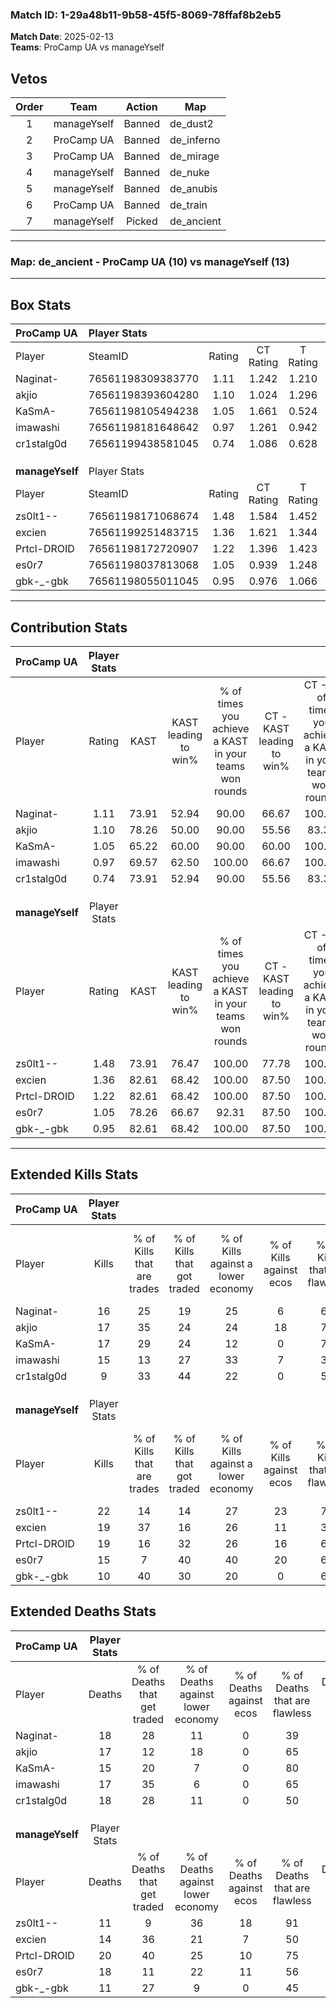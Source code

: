 ### Match ID: 1-29a48b11-9b58-45f5-8069-78ffaf8b2eb5  
**Match Date**: 2025-02-13  
**Teams**: ProCamp UA vs manageYself  

## Vetos  

| Order | Team | Action | Map |
| :---: | :--: | :----: | --- |
| 1 | manageYself | Banned | de_dust2 |
| 2 | ProCamp UA | Banned | de_inferno |
| 3 | ProCamp UA | Banned | de_mirage |
| 4 | manageYself | Banned | de_nuke |
| 5 | manageYself | Banned | de_anubis |
| 6 | ProCamp UA | Banned | de_train |
| 7 | manageYself | Picked | de_ancient |

---  

### **Map**: de_ancient - ProCamp UA (10) vs manageYself (13)  
---  

## Box Stats  

| **ProCamp UA**  | Player Stats      |        |           |          |       |      |       |         |        |      |     |
| :- | :- | :-: | :-: | :-: | :-: | :-: | :-: | :-: | :-: | :-: | :-: |
| Player          | SteamID           | Rating | CT Rating | T Rating | KAST  | ADR  | Kills | Assists | Deaths | K/D  | HS% |
| Naginat-        | 76561198309383770 |  1.11  |   1.242   |  1.210   | 73.91 | 90.5 |  16   |    8    |   18   | 0.89 | 56  |
| akjio           | 76561198393604280 |  1.10  |   1.024   |  1.296   | 78.26 | 66.4 |  17   |    3    |   17   | 1.00 | 52  |
| KaSmA-          | 76561198105494238 |  1.05  |   1.661   |  0.524   | 65.22 | 65.3 |  17   |    2    |   15   | 1.13 | 23  |
| imawashi        | 76561198181648642 |  0.97  |   1.261   |  0.942   | 69.57 | 66.5 |  15   |    4    |   17   | 0.88 | 33  |
| cr1stalg0d      | 76561199438581045 |  0.74  |   1.086   |  0.628   | 73.91 | 56.4 |   9   |    9    |   18   | 0.50 | 77  |
|                 |                   |        |           |          |       |      |       |         |        |      |     |
|                 |                   |        |           |          |       |      |       |         |        |      |     |
|                 |                   |        |           |          |       |      |       |         |        |      |     |
| **manageYself** | Player Stats      |        |           |          |       |      |       |         |        |      |     |
| Player          | SteamID           | Rating | CT Rating | T Rating | KAST  | ADR  | Kills | Assists | Deaths | K/D  | HS% |
| zs0lt1--        | 76561198171068674 |  1.48  |   1.584   |  1.452   | 73.91 | 92.5 |  22   |    2    |   11   | 2.00 | 45  |
| excien          | 76561199251483715 |  1.36  |   1.621   |  1.344   | 82.61 | 88.3 |  19   |    5    |   14   | 1.36 | 68  |
| Prtcl-DROID     | 76561198172720907 |  1.22  |   1.396   |  1.423   | 82.61 | 87.3 |  19   |    7    |   20   | 0.95 | 57  |
| es0r7           | 76561198037813068 |  1.05  |   0.939   |  1.248   | 78.26 | 75.0 |  15   |    7    |   18   | 0.83 | 33  |
| gbk-_-gbk       | 76561198055011045 |  0.95  |   0.976   |  1.066   | 82.61 | 47.0 |  10   |    4    |   11   | 0.91 | 40  |
---  

## Contribution Stats  

| **ProCamp UA**  | Player Stats |       |                      |                                                        |                           |                                                             |                          |                                                            |
| :- | :-: | :-: | :-: | :-: | :-: | :-: | :-: | :-: |
| Player          |    Rating    | KAST  | KAST leading to win% | % of times you achieve a KAST in your teams won rounds | CT - KAST leading to win% | CT - % of times you achieve a KAST in your teams won rounds | T - KAST leading to win% | T - % of times you achieve a KAST in your teams won rounds |
| Naginat-        |     1.11     | 73.91 |        52.94         |                         90.00                          |           66.67           |                           100.00                            |          37.50           |                           75.00                            |
| akjio           |     1.10     | 78.26 |        50.00         |                         90.00                          |           55.56           |                            83.33                            |          44.44           |                           100.00                           |
| KaSmA-          |     1.05     | 65.22 |        60.00         |                         90.00                          |           60.00           |                           100.00                            |          60.00           |                           75.00                            |
| imawashi        |     0.97     | 69.57 |        62.50         |                         100.00                         |           66.67           |                           100.00                            |          57.14           |                           100.00                           |
| cr1stalg0d      |     0.74     | 73.91 |        52.94         |                         90.00                          |           55.56           |                            83.33                            |          50.00           |                           100.00                           |
|                 |              |       |                      |                                                        |                           |                                                             |                          |                                                            |
|                 |              |       |                      |                                                        |                           |                                                             |                          |                                                            |
|                 |              |       |                      |                                                        |                           |                                                             |                          |                                                            |
| **manageYself** | Player Stats |       |                      |                                                        |                           |                                                             |                          |                                                            |
| Player          |    Rating    | KAST  | KAST leading to win% | % of times you achieve a KAST in your teams won rounds | CT - KAST leading to win% | CT - % of times you achieve a KAST in your teams won rounds | T - KAST leading to win% | T - % of times you achieve a KAST in your teams won rounds |
| zs0lt1--        |     1.48     | 73.91 |        76.47         |                         100.00                         |           77.78           |                           100.00                            |          75.00           |                           100.00                           |
| excien          |     1.36     | 82.61 |        68.42         |                         100.00                         |           87.50           |                           100.00                            |          54.55           |                           100.00                           |
| Prtcl-DROID     |     1.22     | 82.61 |        68.42         |                         100.00                         |           87.50           |                           100.00                            |          54.55           |                           100.00                           |
| es0r7           |     1.05     | 78.26 |        66.67         |                         92.31                          |           87.50           |                           100.00                            |          50.00           |                           83.33                            |
| gbk-_-gbk       |     0.95     | 82.61 |        68.42         |                         100.00                         |           87.50           |                           100.00                            |          54.55           |                           100.00                           |
---  

## Extended Kills Stats  

| **ProCamp UA**  | Player Stats |                            |                            |                                    |                         |                              |                                 |                                       |                    |           |
| :- | :-: | :-: | :-: | :-: | :-: | :-: | :-: | :-: | :-: | :-: |
| Player          |    Kills     | % of Kills that are trades | % of Kills that got traded | % of Kills against a lower economy | % of Kills against ecos | % of Kills that are flawless | % of Kills that are close duels | % of Kills that are assisted by flash | Pistol Round Kills | AWP Kills |
| Naginat-        |      16      |             25             |             19             |                 25                 |            6            |              69              |                0                |                   0                   |         0          |     0     |
| akjio           |      17      |             35             |             24             |                 24                 |           18            |              71              |                6                |                   0                   |         0          |     2     |
| KaSmA-          |      17      |             29             |             24             |                 12                 |            0            |              76              |                6                |                   0                   |         7          |     0     |
| imawashi        |      15      |             13             |             27             |                 33                 |            7            |              33              |                7                |                   0                   |         0          |     0     |
| cr1stalg0d      |      9       |             33             |             44             |                 22                 |            0            |              56              |                0                |                   0                   |         0          |     2     |
|                 |              |                            |                            |                                    |                         |                              |                                 |                                       |                    |           |
|                 |              |                            |                            |                                    |                         |                              |                                 |                                       |                    |           |
|                 |              |                            |                            |                                    |                         |                              |                                 |                                       |                    |           |
| **manageYself** | Player Stats |                            |                            |                                    |                         |                              |                                 |                                       |                    |           |
| Player          |    Kills     | % of Kills that are trades | % of Kills that got traded | % of Kills against a lower economy | % of Kills against ecos | % of Kills that are flawless | % of Kills that are close duels | % of Kills that are assisted by flash | Pistol Round Kills | AWP Kills |
| zs0lt1--        |      22      |             14             |             14             |                 27                 |           23            |              77              |                0                |                   5                   |         7          |     5     |
| excien          |      19      |             37             |             16             |                 26                 |           11            |              37              |               11                |                  11                   |         0          |     2     |
| Prtcl-DROID     |      19      |             16             |             32             |                 26                 |           16            |              63              |               11                |                   0                   |         0          |     1     |
| es0r7           |      15      |             7              |             40             |                 40                 |           20            |              60              |                7                |                   0                   |         0          |     2     |
| gbk-_-gbk       |      10      |             40             |             30             |                 20                 |            0            |              60              |               10                |                   0                   |         0          |     0     |
## Extended Deaths Stats  

| **ProCamp UA**  | Player Stats |                             |                                   |                          |                               |                            |                           |               |
| :- | :-: | :-: | :-: | :-: | :-: | :-: | :-: | :-: |
| Player          |    Deaths    | % of Deaths that get traded | % of Deaths against lower economy | % of Deaths against ecos | % of Deaths that are flawless | % of Deaths that are close | % of Deaths while blinded | Deaths to AWP |
| Naginat-        |      18      |             28              |                11                 |            0             |              39               |             6              |             6             |       1       |
| akjio           |      17      |             12              |                18                 |            0             |              65               |             6              |             0             |       2       |
| KaSmA-          |      15      |             20              |                 7                 |            0             |              80               |             0              |             7             |       2       |
| imawashi        |      17      |             35              |                 6                 |            0             |              65               |             12             |             6             |       2       |
| cr1stalg0d      |      18      |             28              |                11                 |            0             |              50               |             11             |             0             |       0       |
|                 |              |                             |                                   |                          |                               |                            |                           |               |
|                 |              |                             |                                   |                          |                               |                            |                           |               |
|                 |              |                             |                                   |                          |                               |                            |                           |               |
| **manageYself** | Player Stats |                             |                                   |                          |                               |                            |                           |               |
| Player          |    Deaths    | % of Deaths that get traded | % of Deaths against lower economy | % of Deaths against ecos | % of Deaths that are flawless | % of Deaths that are close | % of Deaths while blinded | Deaths to AWP |
| zs0lt1--        |      11      |              9              |                36                 |            18            |              91               |             0              |             0             |       3       |
| excien          |      14      |             36              |                21                 |            7             |              50               |             7              |             0             |       3       |
| Prtcl-DROID     |      20      |             40              |                25                 |            10            |              75               |             0              |             0             |       1       |
| es0r7           |      18      |             11              |                22                 |            11            |              56               |             11             |             0             |       0       |
| gbk-_-gbk       |      11      |             27              |                 9                 |            0             |              45               |             0              |             0             |       0       |

